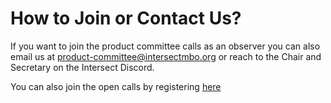 # How to Join or Contact Us?

If you want to join the product committee calls as an observer you can also email us at [product-committee@intersectmbo.org](mailto:product-committee@intersectmbo.org) or reach to the Chair and Secretary on the Intersect Discord.

You can also join the open calls by registering [here](https://lu.ma/calendar/manage/cal-dvyFlYgTebz6mpi)
